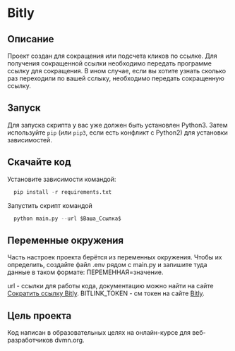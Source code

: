 
# Bitly
## Описание
Проект создан для сокращения или подсчета кликов по ссылке. Для получения сокращенной ссылки необходимо передать программе ссылку для сокращения. В ином случае, если вы хотите узнать сколько раз переходили по вашей сслыку, необходимо передать сокращенную ссылку.


## Запуск

Для запуска скрипта у вас уже должен быть установлен Python3.
Затем используйте `pip` (или `pip3`, если есть конфликт с Python2) для установки зависимостей.

## Скачайте код
Установите зависимости командой:
```python
  pip install -r requirements.txt
```
Запустить скрипт командой
```python
  python main.py --url $Ваша_Ссылка$
```

## Переменные окружения
Часть настроек проекта берётся из переменных окружения. Чтобы их определить, создайте файл .env рядом с main.py и запишите туда данные в таком формате: ПЕРЕМЕННАЯ=значение.

url - ссылки для работы кода, документацию можно найти на сайте [Сократить ссылку Bitly](https://gist.github.com/dvmn-tasks/58f5fdf7b8eb61ea4ed1b528b74d1ab5).
BITLINK_TOKEN - см токен на сайте [Bitly](https://app.bitly.com).

## Цель проекта
Код написан в образовательных целях на онлайн-курсе для веб-разработчиков dvmn.org.
